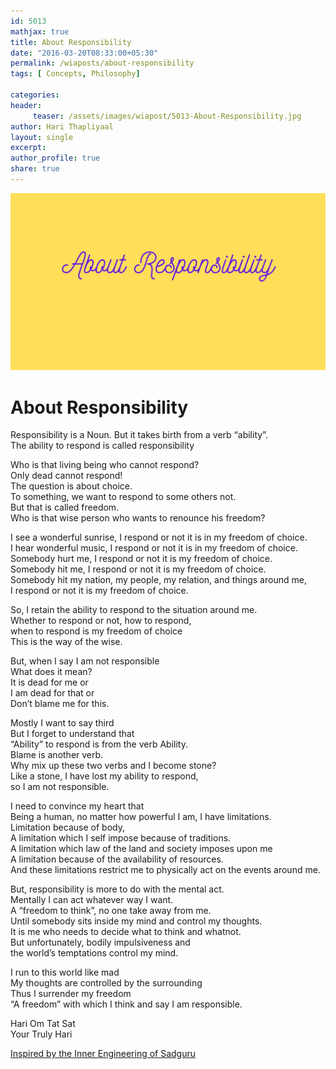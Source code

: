 ```yaml
--- 
id: 5013
mathjax: true  
title: About Responsibility
date: "2016-03-20T08:33:00+05:30"
permalink: /wiaposts/about-responsibility
tags: [ Concepts, Philosophy]    

categories: 
header:
     teaser: /assets/images/wiapost/5013-About-Responsibility.jpg
author: Hari Thapliyaal 
layout: single
excerpt:  
author_profile: true 
share: true 
---
```


![About Responsibility](/assets/images/wiapost/5013-About-Responsibility.jpg)     
   
# About Responsibility      
    
Responsibility is a Noun. But it takes birth from a verb “ability”.     
The ability to respond is called responsibility    
    
Who is that living being who cannot respond?     
Only dead cannot respond!     
The question is about choice.     
To something, we want to respond to some others not.     
But that is called freedom.     
Who is that wise person who wants to renounce his freedom?    
    
I see a wonderful sunrise, I respond or not it is in my freedom of choice.     
I hear wonderful music, I respond or not it is in my freedom of choice.     
Somebody hurt me, I respond or not it is my freedom of choice.     
Somebody hit me, I respond or not it is my freedom of choice.     
Somebody hit my nation, my people, my relation, and things around me,     
I respond or not it is my freedom of choice.    
    
So, I retain the ability to respond to the situation around me.     
Whether to respond or not, how to respond,     
when to respond is my freedom of choice     
This is the way of the wise.    
    
But, when I say I am not responsible     
What does it mean?     
It is dead for me or     
I am dead for that or     
Don’t blame me for this.    
    
Mostly I want to say third     
But I forget to understand that     
“Ability” to respond is from the verb Ability.     
Blame is another verb.     
Why mix up these two verbs and I become stone?     
Like a stone, I have lost my ability to respond,     
so I am not responsible.    
    
I need to convince my heart that     
Being a human, no matter how powerful I am, I have limitations.     
Limitation because of body,     
A limitation which I self impose because of traditions.     
A limitation which law of the land and society imposes upon me     
A limitation because of the availability of resources.     
And these limitations restrict me to physically act on the events around me.    
    
But, responsibility is more to do with the mental act.     
Mentally I can act whatever way I want.     
A “freedom to think”, no one take away from me.     
Until somebody sits inside my mind and control my thoughts.     
It is me who needs to decide what to think and whatnot.     
But unfortunately, bodily impulsiveness and     
the world’s temptations control my mind.    
    
I run to this world like mad     
My thoughts are controlled by the surrounding     
Thus I surrender my freedom     
“A freedom” with which I think and say I am responsible.    
    
Hari Om Tat Sat     
Your Truly Hari    
    
[Inspired by the Inner Engineering of Sadguru](https://www.innerengineering.com/)    
